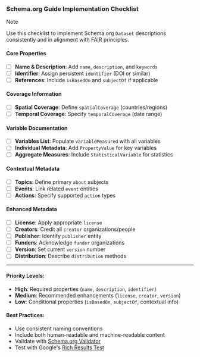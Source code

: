 ### Schema.org Guide Implementation Checklist

> [!NOTE]
Use this checklist to implement Schema.org `Dataset` descriptions consistently and in alignment with FAIR principles.

#### Core Properties
- [ ] **Name & Description**: Add `name`, `description`, and `keywords`
- [ ] **Identifier**: Assign persistent `identifier` (DOI or similar)
- [ ] **References**: Include `isBasedOn` and `subjectOf` if applicable

#### Coverage Information
- [ ] **Spatial Coverage**: Define `spatialCoverage` (countries/regions)
- [ ] **Temporal Coverage**: Specify `temporalCoverage` (date range)

#### Variable Documentation
- [ ] **Variables List**: Populate `variableMeasured` with all variables
- [ ] **Individual Metadata**: Add `PropertyValue` for key variables
- [ ] **Aggregate Measures**: Include `StatisticalVariable` for statistics

#### Contextual Metadata
- [ ] **Topics**: Define primary `about` subjects
- [ ] **Events**: Link related `event` entities
- [ ] **Actions**: Specify supported `action` types

#### Enhanced Metadata
- [ ] **License**: Apply appropriate `license`
- [ ] **Creators**: Credit all `creator` organizations/people
- [ ] **Publisher**: Identify `publisher` entity
- [ ] **Funders**: Acknowledge `funder` organizations
- [ ] **Version**: Set current `version` number
- [ ] **Distribution**: Describe `distribution` methods

---

#### Priority Levels:
- **High**: Required properties (`name`, `description`, `identifier`)
- **Medium**: Recommended enhancements (`license`, `creator`, `version`)
- **Low**: Conditional properties (`isBasedOn`, `subjectOf`, contextual info)

#### Best Practices:
- Use consistent naming conventions
- Include both human-readable and machine-readable content
- Validate with [Schema.org Validator](https://validator.schema.org/)
- Test with Google's [Rich Results Test](https://search.google.com/test/rich-results)
